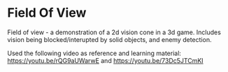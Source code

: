 # Field Of View

Field of view - a demonstration of a 2d vision cone in a 3d game. Includes vision being blocked/interupted by solid objects, and enemy detection.

Used the following video as reference and learning material: https://youtu.be/rQG9aUWarwE and https://youtu.be/73Dc5JTCmKI 